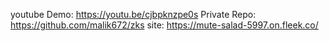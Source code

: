 youtube Demo: https://youtu.be/cjbpknzpe0s
Private Repo: https://github.com/malik672/zks
site: https://mute-salad-5997.on.fleek.co/
